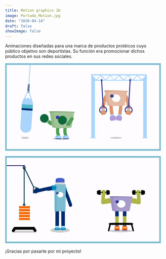 ```yaml
---
title: Motion graphics 2D
image: Portada_Motion.jpg
date: "2020-04-14"
draft: false
showImage: false
---
```


Animaciones diseñadas para una marca de productos protéicos cuyo público objetivo son deportistas. Su función era promocionar dichos productos en sus redes sociales.

![MotionGraphics](/images/ProteinGIF3.gif "ProteinGIF3")

![MotionGraphics](/images/ProteinGIF1.gif "ProteinGIF1")


¡Gracias por pasarte por mi proyecto!
